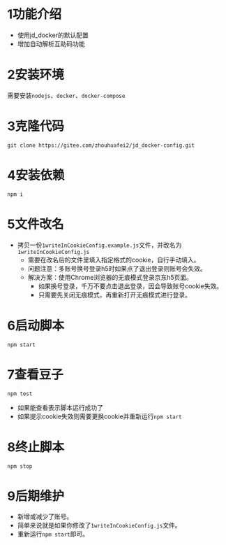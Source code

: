 # 1功能介绍
* 使用jd_docker的默认配置
* 增加自动解析互助码功能

# 2安装环境
需要安装`nodejs`、`docker`、`docker-compose`

# 3克隆代码
`git clone https://gitee.com/zhouhuafei2/jd_docker-config.git`

# 4安装依赖
`npm i`

# 5文件改名
* 拷贝一份`1writeInCookieConfig.example.js`文件，并改名为`1writeInCookieConfig.js`
  - 需要在改名后的文件里填入指定格式的cookie，自行手动填入。
  - 问题注意：多账号换号登录h5时如果点了退出登录则账号会失效。
  - 解决方案：使用Chrome浏览器的无痕模式登录京东h5页面。
    - 如果换号登录，千万不要点击退出登录，因会导致账号cookie失效。
    - 只需要先关闭无痕模式，再重新打开无痕模式进行登录。

# 6启动脚本
`npm start`

# 7查看豆子
`npm test`
* 如果能查看表示脚本运行成功了
* 如果提示cookie失效则需要更换cookie并重新运行`npm start`

# 8终止脚本
`npm stop`

# 9后期维护
* 新增或减少了账号。
* 简单来说就是如果你修改了`1writeInCookieConfig.js`文件。
* 重新运行`npm start`即可。
